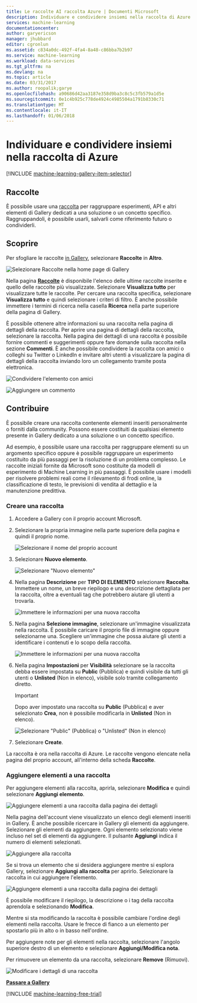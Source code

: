 ```yaml
---
title: Le raccolte AI raccolta Azure | Documenti Microsoft
description: Individuare e condividere insiemi nella raccolta di Azure.
services: machine-learning
documentationcenter: 
author: garyericson
manager: jhubbard
editor: cgronlun
ms.assetid: c834a0dc-492f-4fa4-8a48-c86bba7b2b97
ms.service: machine-learning
ms.workload: data-services
ms.tgt_pltfrm: na
ms.devlang: na
ms.topic: article
ms.date: 03/31/2017
ms.author: roopalik;garye
ms.openlocfilehash: a90686d42aa3187e358d9ba3c8c5c3fb579a1d5e
ms.sourcegitcommit: 0e1c4b925c778de4924c4985504a1791b8330c71
ms.translationtype: MT
ms.contentlocale: it-IT
ms.lasthandoff: 01/06/2018
---
```

# <a name="discover-and-share-collections-in-azure-ai-gallery"></a>Individuare e condividere insiemi nella raccolta di Azure
[!INCLUDE [machine-learning-gallery-item-selector](../../../includes/machine-learning-gallery-item-selector.md)]

## <a name="collections"></a>Raccolte
È possibile usare una [raccolta](https://gallery.cortanaintelligence.com/collections) per raggruppare esperimenti, API e altri elementi di Gallery dedicati a una soluzione o un concetto specifico. Raggruppandoli, è possibile usarli, salvarli come riferimento futuro o condividerli.

## <a name="discover"></a>Scoprire
Per sfogliare le raccolte [in Gallery](http://gallery.cortanaintelligence.com), selezionare **Raccolte** in **Altro**.

![Selezionare Raccolte nella home page di Gallery](./media/gallery-collections/select-collections-in-gallery.png)

Nella pagina **[Raccolte](https://gallery.cortanaintelligence.com/collections)** è disponibile l'elenco delle ultime raccolte inserite e quello delle raccolte più visualizzate. Selezionare **Visualizza tutto** per visualizzare tutte le raccolte. Per cercare una raccolta specifica, selezionare **Visualizza tutto** e quindi selezionare i criteri di filtro. È anche possibile immettere i termini di ricerca nella casella **Ricerca** nella parte superiore della pagina di Gallery.

È possibile ottenere altre informazioni su una raccolta nella pagina di dettagli della raccolta. Per aprire una pagina di dettagli della raccolta, selezionare la raccolta. Nella pagina dei dettagli di una raccolta è possibile fornire commenti e suggerimenti oppure fare domande sulla raccolta nella sezione **Commenti**. È anche possibile condividere la raccolta con amici o colleghi su Twitter o LinkedIn e invitare altri utenti a visualizzare la pagina di dettagli della raccolta inviando loro un collegamento tramite posta elettronica.

![Condividere l'elemento con amici](./media/gallery-how-to-use-contribute-publish/share-links.png)

![Aggiungere un commento](./media/gallery-how-to-use-contribute-publish/comments.png)

## <a name="contribute"></a>Contribuire
È possibile creare una raccolta contenente elementi inseriti personalmente o forniti dalla community. Possono essere costituiti da qualsiasi elemento presente in Gallery dedicato a una soluzione o un concetto specifico.

Ad esempio, è possibile usare una raccolta per raggruppare elementi su un argomento specifico oppure è possibile raggruppare un esperimento costituito da più passaggi per la risoluzione di un problema complesso. Le raccolte iniziali fornite da Microsoft sono costituite da modelli di esperimento di Machine Learning in più passaggi. È possibile usare i modelli per risolvere problemi reali come il rilevamento di frodi online, la classificazione di testo, le previsioni di vendita al dettaglio e la manutenzione predittiva.

### <a name="create-a-collection"></a>Creare una raccolta

1. Accedere a Gallery con il proprio account Microsoft.

2.  Selezionare la propria immagine nella parte superiore della pagina e quindi il proprio nome.
  
    ![Selezionare il nome del proprio account](./media/gallery-collections/click-account-name.png)

3. Selezionare **Nuovo elemento**.
   
    ![Selezionare "Nuovo elemento"](./media/gallery-collections/click-new-item.png)
4. Nella pagina **Descrizione** per **TIPO DI ELEMENTO** selezionare **Raccolta**. Immettere un nome, un breve riepilogo e una descrizione dettagliata per la raccolta, oltre a eventuali tag che potrebbero aiutare gli utenti a trovarla.
   
    ![Immettere le informazioni per una nuova raccolta](./media/gallery-collections/create-collection-page-1.png)
5. Nella pagina **Selezione immagine**, selezionare un'immagine visualizzata nella raccolta. È possibile caricare il proprio file di immagine oppure selezionarne una. Scegliere un'immagine che possa aiutare gli utenti a identificare i contenuti e lo scopo della raccolta.
   
    ![Immettere le informazioni per una nuova raccolta](./media/gallery-collections/create-collection-page-2.png)
6. Nella pagina **Impostazioni** per **Visibilità** selezionare se la raccolta debba essere impostata su **Public** (Pubblica) e quindi visibile da tutti gli utenti o **Unlisted** (Non in elenco), visibile solo tramite collegamento diretto.
   
   > [!IMPORTANT]
   > Dopo aver impostato una raccolta su **Public** (Pubblica) e aver selezionato **Crea**, non è possibile modificarla in **Unlisted** (Non in elenco).
   > 
   > 
   
    ![Selezionare "Public" (Pubblica) o "Unlisted" (Non in elenco)](./media/gallery-collections/create-collection-page-3.png)
7. Selezionare **Create**.

La raccolta è ora nella raccolta di Azure. Le raccolte vengono elencate nella pagina del proprio account, all'interno della scheda **Raccolte**.

### <a name="add-items-to-a-collection"></a>Aggiungere elementi a una raccolta
Per aggiungere elementi alla raccolta, aprirla, selezionare **Modifica** e quindi selezionare **Aggiungi elemento**.

![Aggiungere elementi a una raccolta dalla pagina dei dettagli](./media/gallery-collections/add-to-collection-from-details-page.png)

Nella pagina dell'account viene visualizzato un elenco degli elementi inseriti in Gallery. È anche possibile ricercare in Gallery gli elementi da aggiungere. Selezionare gli elementi da aggiungere. Ogni elemento selezionato viene incluso nel set di elementi da aggiungere. Il pulsante **Aggiungi** indica il numero di elementi selezionati.

![Aggiungere alla raccolta](./media/gallery-collections/add-to-collection.png)

Se si trova un elemento che si desidera aggiungere mentre si esplora Gallery, selezionare **Aggiungi alla raccolta** per aprirlo. Selezionare la raccolta in cui aggiungere l'elemento.

![Aggiungere elementi a una raccolta dalla pagina dei dettagli](./media/gallery-collections/add-to-collection-from-item-details.png)

È possibile modificare il riepilogo, la descrizione o i tag della raccolta aprendola e selezionando **Modifica**. 

Mentre si sta modificando la raccolta è possibile cambiare l'ordine degli elementi nella raccolta. Usare le frecce di fianco a un elemento per spostarlo più in alto o in basso nell'ordine. 

Per aggiungere note per gli elementi nella raccolta, selezionare l'angolo superiore destro di un elemento e selezionare **Aggiungi/Modifica nota**. 

Per rimuovere un elemento da una raccolta, selezionare **Remove** (Rimuovi).

![Modificare i dettagli di una raccolta](./media/gallery-collections/change-collection-details.png)

**[Passare a Gallery](http://gallery.cortanaintelligence.com)**

[!INCLUDE [machine-learning-free-trial](../../../includes/machine-learning-free-trial.md)]
